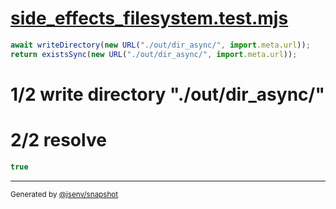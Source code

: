 # [side_effects_filesystem.test.mjs](../../side_effects_filesystem.test.mjs)

```js
await writeDirectory(new URL("./out/dir_async/", import.meta.url));
return existsSync(new URL("./out/dir_async/", import.meta.url));
```

# 1/2 write directory "./out/dir_async/"

# 2/2 resolve

```js
true
```

---

<sub>
  Generated by <a href="https://github.com/jsenv/core/tree/main/packages/tooling/snapshot">@jsenv/snapshot</a>
</sub>
